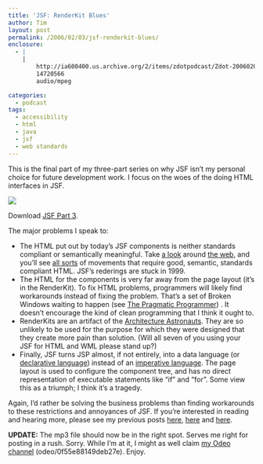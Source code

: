 ```yaml
---
title: 'JSF: RenderKit Blues'
author: Tim
layout: post
permalink: /2006/02/03/jsf-renderkit-blues/
enclosure:
  - |
    |
        http://ia600400.us.archive.org/2/items/zdotpodcast/Zdot-20060203-JsfPart3.mp3
        14720566
        audio/mpeg

categories:
  - podcast
tags:
  - accessibility
  - html
  - java
  - jsf
  - web standards
---
```

This is the final part of my three-part series on why JSF isn&#8217;t my personal choice for future development work. I focus on the woes of the doing HTML interfaces in JSF.

<a href="http://ia600400.us.archive.org/2/items/zdotpodcast/Zdot-20060203-JsfPart3.mp3" onClick="javascript:urchinTracker ('/podcasts/Zdot-20060203-JsfPart3.mp3'); "><img src="http://timshadel.com/wp-content/uploads/2006/02/podcast-logo.gif" /></a>

Download <a href="http://ia600400.us.archive.org/2/items/zdotpodcast/Zdot-20060203-JsfPart3.mp3" onClick="javascript:urchinTracker ('/podcasts/Zdot-20060203-JsfPart3.mp3'); ">JSF Part 3</a>.

The major problems I speak to:

  * The HTML put out by today&#8217;s JSF components is neither standards compliant or semantically meaningful. Take [a look][1] around [the web][2], and you&#8217;ll see [all sorts][3] of movements that require good, semantic, standards compliant HTML. JSF&#8217;s rederings are stuck in 1999.
  * The HTML for the components is very far away from the page layout (it&#8217;s in the RenderKit). To fix HTML problems, programmers will likely find workarounds instead of fixing the problem. That&#8217;s a set of Broken Windows waiting to happen (see [The Pragmatic Programmer][4]) . It doesn&#8217;t encourage the kind of clean programming that I think it ought to.
  * RenderKits are an artifact of the [Architecture Astronauts][5]. They are so unlikely to be used for the purpose for which they were designed that they create more pain than solution. (Will all seven of you using your JSF for HTML and WML please stand up?)
  * Finally, JSF turns JSP almost, if not entirely, into a data language (or [declarative language][6]) instead of an [imperative language][7]. The page layout is used to configure the component tree, and has no direct representation of executable statements like &#8220;if&#8221; and &#8220;for&#8221;. Some view this as a triumph; I think it&#8217;s a tragedy.

Again, I&#8217;d rather be solving the business problems than finding workarounds to these restrictions and annoyances of JSF. If you&#8217;re interested in reading and hearing more, please see my previous posts [here][8], [here][9] and [here][10].

**UPDATE:** The mp3 file should now be in the right spot. Serves me right for posting in a rush. Sorry. While I&#8217;m at it, I might as well claim [my Odeo channel][11] (odeo/0f55e88149deb27e). Enjoy.

 [1]: http://alistapart.com "A List Apart: For People Who Make Websites"
 [2]: http://webstandards.org/ "Web Standards Project"
 [3]: http://diveintoaccessibility.org/ "Dive Into Accessibility: 30 days to a more accessible web site"
 [4]: http://amazon.com/o/ASIN/020161622X/
 [5]: http://www.joelonsoftware.com/articles/fog0000000018.html "Don't Let Architecture Astronauts Scare You"
 [6]: http://en.wikipedia.org/wiki/Declarative_programming "Wikipedia: Declarative Language"
 [7]: http://en.wikipedia.org/wiki/Imperative_language "Wikipedia: Imperative Language"
 [8]: http://timshadel.com/blog/2006/01/19/jsf-the-7-layer-burrito-i-wont-eat-again/ "JSF: The 7-Layer Burrito I Won’t Eat Again"
 [9]: http://timshadel.com/blog/2006/01/20/jsf-burrito-more-complete-list/ "JSF Burrito: More Complete List"
 [10]: http://timshadel.com/blog/2006/01/24/jsf-leaky-abstractions-grab-a-mop/ "JSF: Leaky Abstractions (Grab a Mop)"
 [11]: http://odeo.com/claim/feed/0f55e88149deb27e
